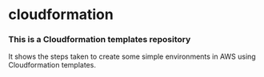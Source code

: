 # cloudformation

### This is a Cloudformation templates repository

It shows the steps taken to create some simple environments in AWS using Cloudformation templates.

